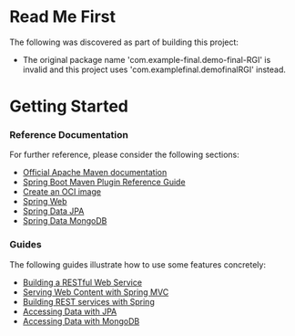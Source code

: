 # Read Me First
The following was discovered as part of building this project:

* The original package name 'com.example-final.demo-final-RGI' is invalid and this project uses 'com.examplefinal.demofinalRGI' instead.

# Getting Started

### Reference Documentation
For further reference, please consider the following sections:

* [Official Apache Maven documentation](https://maven.apache.org/guides/index.html)
* [Spring Boot Maven Plugin Reference Guide](https://docs.spring.io/spring-boot/docs/3.0.11-SNAPSHOT/maven-plugin/reference/html/)
* [Create an OCI image](https://docs.spring.io/spring-boot/docs/3.0.11-SNAPSHOT/maven-plugin/reference/html/#build-image)
* [Spring Web](https://docs.spring.io/spring-boot/docs/3.0.11-SNAPSHOT/reference/htmlsingle/index.html#web)
* [Spring Data JPA](https://docs.spring.io/spring-boot/docs/3.0.11-SNAPSHOT/reference/htmlsingle/index.html#data.sql.jpa-and-spring-data)
* [Spring Data MongoDB](https://docs.spring.io/spring-boot/docs/3.0.11-SNAPSHOT/reference/htmlsingle/index.html#data.nosql.mongodb)

### Guides
The following guides illustrate how to use some features concretely:

* [Building a RESTful Web Service](https://spring.io/guides/gs/rest-service/)
* [Serving Web Content with Spring MVC](https://spring.io/guides/gs/serving-web-content/)
* [Building REST services with Spring](https://spring.io/guides/tutorials/rest/)
* [Accessing Data with JPA](https://spring.io/guides/gs/accessing-data-jpa/)
* [Accessing Data with MongoDB](https://spring.io/guides/gs/accessing-data-mongodb/)

